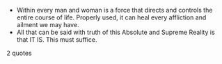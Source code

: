  - Within every man and woman is a force that directs and controls the entire course of life. Properly used, it can heal every affliction and ailment we may have.
 - All that can be said with truth of this Absolute and Supreme Reality is that IT IS. This must suffice.

2 quotes